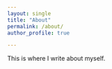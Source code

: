 ```yaml
---
layout: single
title: "About"
permalink: /about/
author_profile: true

---
```

This is where I write about myself.
